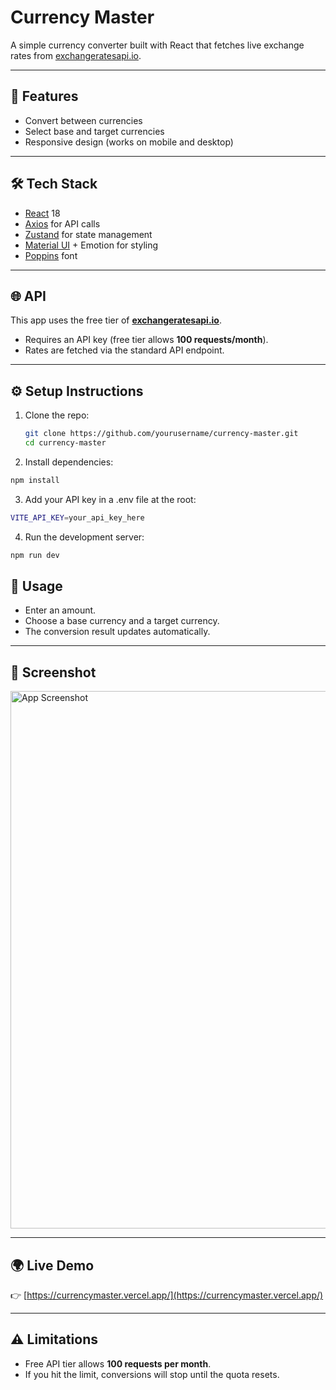 # Currency Master

A simple currency converter built with React that fetches live exchange rates from [exchangeratesapi.io](https://exchangeratesapi.io).

---

## 🚀 Features
- Convert between currencies
- Select base and target currencies
- Responsive design (works on mobile and desktop)

---

## 🛠️ Tech Stack
- [React](https://reactjs.org/) 18
- [Axios](https://axios-http.com/) for API calls  
- [Zustand](https://github.com/pmndrs/zustand) for state management  
- [Material UI](https://mui.com/) + Emotion for styling  
- [Poppins](https://fonts.google.com/specimen/Poppins) font

---

## 🌐 API
This app uses the free tier of **[exchangeratesapi.io](https://exchangeratesapi.io/)**.  
- Requires an API key (free tier allows **100 requests/month**).  
- Rates are fetched via the standard API endpoint.  

---

## ⚙️ Setup Instructions

1. Clone the repo:
   ```bash
   git clone https://github.com/yourusername/currency-master.git
   cd currency-master
   ```

2. Install dependencies:
  ```bash
  npm install
  ```
3. Add your API key in a .env file at the root:
  ```bash
  VITE_API_KEY=your_api_key_here
  ```

4. Run the development server:
  ```bash
  npm run dev
  ```
## 📖 Usage
- Enter an amount.  
- Choose a base currency and a target currency.  
- The conversion result updates automatically.  

---

## 📸 Screenshot
<img width="1888" height="860" alt="App Screenshot" src="https://github.com/user-attachments/assets/a7c4b5fb-d0a3-44e3-b5ba-af19d53b77ac" />

---

## 🌍 Live Demo
👉 [https://currencymaster.vercel.app/](https://currencymaster.vercel.app/)

---

## ⚠️ Limitations
- Free API tier allows **100 requests per month**.  
- If you hit the limit, conversions will stop until the quota resets.  
